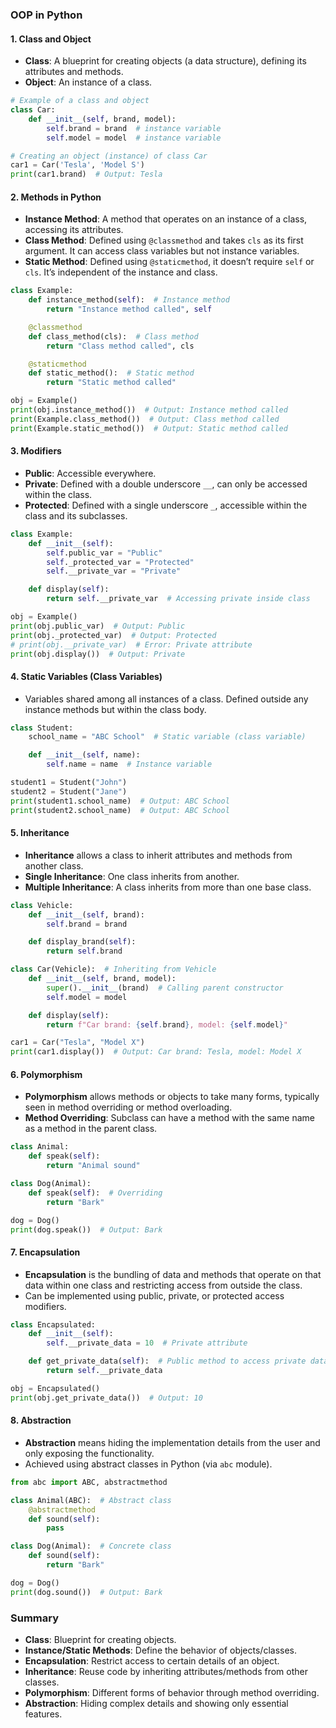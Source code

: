 ### OOP in Python

#### 1. **Class and Object**

- **Class**: A blueprint for creating objects (a data structure), defining its attributes and methods.
- **Object**: An instance of a class.

```python
# Example of a class and object
class Car:
    def __init__(self, brand, model):
        self.brand = brand  # instance variable
        self.model = model  # instance variable

# Creating an object (instance) of class Car
car1 = Car('Tesla', 'Model S')
print(car1.brand)  # Output: Tesla
```

#### 2. **Methods in Python**

- **Instance Method**: A method that operates on an instance of a class, accessing its attributes.
- **Class Method**: Defined using `@classmethod` and takes `cls` as its first argument. It can access class variables but not instance variables.
- **Static Method**: Defined using `@staticmethod`, it doesn’t require `self` or `cls`. It’s independent of the instance and class.

```python
class Example:
    def instance_method(self):  # Instance method
        return "Instance method called", self

    @classmethod
    def class_method(cls):  # Class method
        return "Class method called", cls

    @staticmethod
    def static_method():  # Static method
        return "Static method called"

obj = Example()
print(obj.instance_method())  # Output: Instance method called
print(Example.class_method())  # Output: Class method called
print(Example.static_method())  # Output: Static method called
```

#### 3. **Modifiers**

- **Public**: Accessible everywhere.
- **Private**: Defined with a double underscore `__`, can only be accessed within the class.
- **Protected**: Defined with a single underscore `_`, accessible within the class and its subclasses.

```python
class Example:
    def __init__(self):
        self.public_var = "Public"
        self._protected_var = "Protected"
        self.__private_var = "Private"

    def display(self):
        return self.__private_var  # Accessing private inside class

obj = Example()
print(obj.public_var)  # Output: Public
print(obj._protected_var)  # Output: Protected
# print(obj.__private_var)  # Error: Private attribute
print(obj.display())  # Output: Private
```

#### 4. **Static Variables (Class Variables)**

- Variables shared among all instances of a class. Defined outside any instance methods but within the class body.

```python
class Student:
    school_name = "ABC School"  # Static variable (class variable)

    def __init__(self, name):
        self.name = name  # Instance variable

student1 = Student("John")
student2 = Student("Jane")
print(student1.school_name)  # Output: ABC School
print(student2.school_name)  # Output: ABC School
```

#### 5. **Inheritance**

- **Inheritance** allows a class to inherit attributes and methods from another class.
- **Single Inheritance**: One class inherits from another.
- **Multiple Inheritance**: A class inherits from more than one base class.

```python
class Vehicle:
    def __init__(self, brand):
        self.brand = brand

    def display_brand(self):
        return self.brand

class Car(Vehicle):  # Inheriting from Vehicle
    def __init__(self, brand, model):
        super().__init__(brand)  # Calling parent constructor
        self.model = model

    def display(self):
        return f"Car brand: {self.brand}, model: {self.model}"

car1 = Car("Tesla", "Model X")
print(car1.display())  # Output: Car brand: Tesla, model: Model X
```

#### 6. **Polymorphism**

- **Polymorphism** allows methods or objects to take many forms, typically seen in method overriding or method overloading.
- **Method Overriding**: Subclass can have a method with the same name as a method in the parent class.

```python
class Animal:
    def speak(self):
        return "Animal sound"

class Dog(Animal):
    def speak(self):  # Overriding
        return "Bark"

dog = Dog()
print(dog.speak())  # Output: Bark
```

#### 7. **Encapsulation**

- **Encapsulation** is the bundling of data and methods that operate on that data within one class and restricting access from outside the class.
- Can be implemented using public, private, or protected access modifiers.

```python
class Encapsulated:
    def __init__(self):
        self.__private_data = 10  # Private attribute

    def get_private_data(self):  # Public method to access private data
        return self.__private_data

obj = Encapsulated()
print(obj.get_private_data())  # Output: 10
```

#### 8. **Abstraction**

- **Abstraction** means hiding the implementation details from the user and only exposing the functionality.
- Achieved using abstract classes in Python (via `abc` module).

```python
from abc import ABC, abstractmethod

class Animal(ABC):  # Abstract class
    @abstractmethod
    def sound(self):
        pass

class Dog(Animal):  # Concrete class
    def sound(self):
        return "Bark"

dog = Dog()
print(dog.sound())  # Output: Bark
```

### Summary

- **Class**: Blueprint for creating objects.
- **Instance/Static Methods**: Define the behavior of objects/classes.
- **Encapsulation**: Restrict access to certain details of an object.
- **Inheritance**: Reuse code by inheriting attributes/methods from other classes.
- **Polymorphism**: Different forms of behavior through method overriding.
- **Abstraction**: Hiding complex details and showing only essential features.
